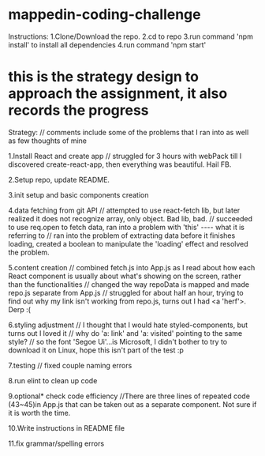 # mappedin-coding-challenge

Instructions:
1.Clone/Download the repo.
2.cd to repo
3.run command 'npm install' to install all dependencies
4.run command 'npm start'

# this is the strategy design to approach the assignment, it also records the progress
Strategy: // comments include some of the problems that I ran into as well as few thoughts of mine

1.Install React and create app
    // struggled for 3 hours with webPack till I discovered create-react-app, then everything was beautiful. Hail FB.

2.Setup repo, update README.

3.init setup and basic components creation

4.data fetching from git API
    // attempted to use react-fetch lib, but later realized it does not recognize array, only object. Bad lib, bad.
    // succeeded to use req.open to fetch data, ran into a problem with 'this' ---- what it is referring to
    // ran into the problem of extracting data before it finishes loading, created a boolean to manipulate the 'loading' effect and resolved the problem.

5.content creation
    // combined fetch.js into App.js as I read about how each React component is usually about what's showing on the screen, rather than the functionalities
    // changed the way repoData is mapped and made repo.js separate from App.js 
    // struggled for about half an hour, trying to find out why my link isn't working from repo.js, turns out I had <a 'herf'>. Derp :( 

6.styling adjustment
    // I thought that I would hate styled-components, but turns out I loved it
    // why do 'a: link' and 'a: visited' pointing to the same style?
    // so the font 'Segoe Ui'...is Microsoft, I didn't bother to try to download it on Linux, hope this isn't part of the test :p
    
7.testing
    // fixed couple naming errors

8.run elint to clean up code

9.optional* check code efficiency
    //There are three lines of repeated code (43~45)in App.js that can be taken out as a separate component. Not sure if it is worth the time.

10.Write instructions in README file

11.fix grammar/spelling errors

